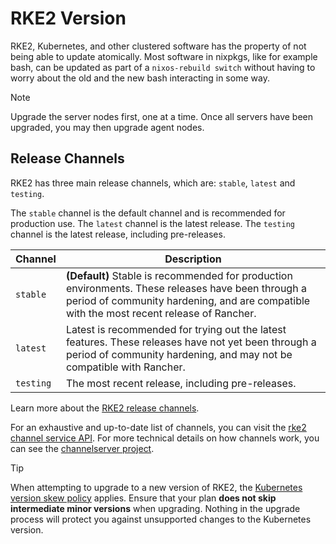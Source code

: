 # RKE2 Version

RKE2, Kubernetes, and other clustered software has the property of not being able to update atomically.
Most software in nixpkgs, like for example bash, can be updated as part of a `nixos-rebuild switch`
without having to worry about the old and the new bash interacting in some way.

> [!NOTE]
> Upgrade the server nodes first, one at a time. Once all servers have been upgraded, you may then upgrade agent nodes.

## Release Channels

RKE2 has three main release channels, which are: `stable`, `latest` and `testing`.

The `stable` channel is the default channel and is recommended for production use.
The `latest` channel is the latest release.
The `testing` channel is the latest release, including pre-releases.

| Channel   | Description                                                                                                                                                                                    |
| --------- | ---------------------------------------------------------------------------------------------------------------------------------------------------------------------------------------------- |
| `stable`  | **(Default)** Stable is recommended for production environments. These releases have been through a period of community hardening, and are compatible with the most recent release of Rancher. |
| `latest`  | Latest is recommended for trying out the latest features. These releases have not yet been through a period of community hardening, and may not be compatible with Rancher.                    |
| `testing` | The most recent release, including pre-releases.                                                                                                                                               |

Learn more about the [RKE2 release channels](https://docs.rke2.io/upgrade/manual_upgrade).

For an exhaustive and up-to-date list of channels, you can visit the
[rke2 channel service API](https://update.rke2.io/v1-release/channels).
For more technical details on how channels work, you can see the [channelserver project](https://github.com/rancher/channelserver).

> [!TIP]
> When attempting to upgrade to a new version of RKE2,
> the [Kubernetes version skew policy](https://kubernetes.io/docs/setup/release/version-skew-policy) applies.
> Ensure that your plan **does not skip intermediate minor versions** when upgrading. Nothing in the upgrade process will
> protect you against unsupported changes to the Kubernetes version.

